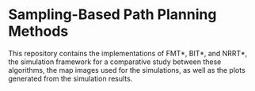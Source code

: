 # Sampling-Based Path Planning Methods
This repository contains the implementations of FMT*, BIT*, and NRRT*, the simulation framework for a comparative study between these algorithms, the map images used for the simulations, as well as the plots generated from the simulation results.
